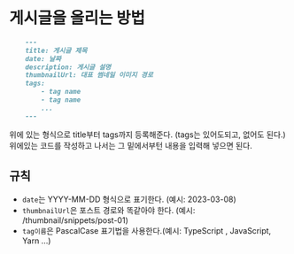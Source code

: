 # 게시글을 올리는 방법

```markdown
    ---
    title: 게시글 제목
    date: 날짜
    description: 게시글 설명
    thumbnailUrl: 대표 썸네일 이미지 경로
    tags:
        - tag name
        - tag name
        ...
    ---
```

위에 있는 형식으로 title부터 tags까지 등록해준다. (tags는 있어도되고, 없어도 된다.) <br />
위에있는 코드를 작성하고 나서는 그 밑에서부턴 내용을 입력해 넣으면 된다.


## 규칙

- `date`는 YYYY-MM-DD 형식으로 표기한다. (예시: 2023-03-08)
- `thumbnailUrl`은 포스트 경로와 똑같아야 한다. (예시: /thumbnail/snippets/post-01)
- `tag이름`은 PascalCase 표기법을 사용한다.(예시: TypeScript , JavaScript, Yarn ...)



